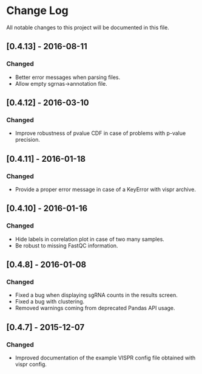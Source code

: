 # Change Log

All notable changes to this project will be documented in this file.

## [0.4.13] - 2016-08-11
### Changed
- Better error messages when parsing files.
- Allow empty sgrnas->annotation file.


## [0.4.12] - 2016-03-10
### Changed
- Improve robustness of pvalue CDF in case of problems with p-value precision.

## [0.4.11] - 2016-01-18
### Changed
- Provide a proper error message in case of a KeyError with vispr archive.

## [0.4.10] - 2016-01-16
### Changed
- Hide labels in correlation plot in case of two many samples.
- Be robust to missing FastQC information.

## [0.4.8] - 2016-01-08
### Changed
- Fixed a bug when displaying sgRNA counts in the results screen.
- Fixed a bug with clustering.
- Removed warnings coming from deprecated Pandas API usage.

## [0.4.7] - 2015-12-07
### Changed
- Improved documentation of the example VISPR config file obtained with vispr config.
